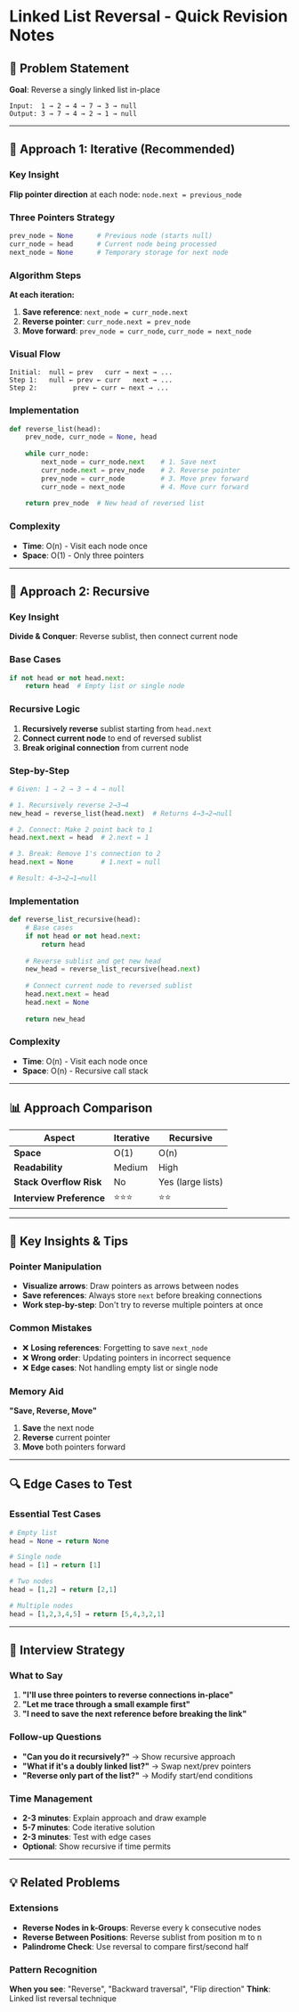 # Linked List Reversal - Quick Revision Notes

## 🎯 Problem Statement
**Goal**: Reverse a singly linked list in-place
```
Input:  1 → 2 → 4 → 7 → 3 → null
Output: 3 → 7 → 4 → 2 → 1 → null
```

---

## 🔄 Approach 1: Iterative (Recommended)

### Key Insight
**Flip pointer direction** at each node: `node.next = previous_node`

### Three Pointers Strategy
```python
prev_node = None      # Previous node (starts null)
curr_node = head      # Current node being processed
next_node = None      # Temporary storage for next node
```

### Algorithm Steps
**At each iteration:**
1. **Save reference**: `next_node = curr_node.next`
2. **Reverse pointer**: `curr_node.next = prev_node`  
3. **Move forward**: `prev_node = curr_node`, `curr_node = next_node`

### Visual Flow
```
Initial:  null ← prev   curr → next → ...
Step 1:   null ← prev ← curr   next → ...
Step 2:         prev ← curr ← next → ...
```

### Implementation
```python
def reverse_list(head):
    prev_node, curr_node = None, head
    
    while curr_node:
        next_node = curr_node.next    # 1. Save next
        curr_node.next = prev_node    # 2. Reverse pointer
        prev_node = curr_node         # 3. Move prev forward
        curr_node = next_node         # 4. Move curr forward
    
    return prev_node  # New head of reversed list
```

### Complexity
- **Time**: O(n) - Visit each node once
- **Space**: O(1) - Only three pointers

---

## 🔁 Approach 2: Recursive

### Key Insight
**Divide & Conquer**: Reverse sublist, then connect current node

### Base Cases
```python
if not head or not head.next:
    return head  # Empty list or single node
```

### Recursive Logic
1. **Recursively reverse** sublist starting from `head.next`
2. **Connect current node** to end of reversed sublist
3. **Break original connection** from current node

### Step-by-Step
```python
# Given: 1 → 2 → 3 → 4 → null

# 1. Recursively reverse 2→3→4
new_head = reverse_list(head.next)  # Returns 4→3→2→null

# 2. Connect: Make 2 point back to 1
head.next.next = head  # 2.next = 1

# 3. Break: Remove 1's connection to 2  
head.next = None       # 1.next = null

# Result: 4→3→2→1→null
```

### Implementation
```python
def reverse_list_recursive(head):
    # Base cases
    if not head or not head.next:
        return head
    
    # Reverse sublist and get new head
    new_head = reverse_list_recursive(head.next)
    
    # Connect current node to reversed sublist
    head.next.next = head
    head.next = None
    
    return new_head
```

### Complexity
- **Time**: O(n) - Visit each node once
- **Space**: O(n) - Recursive call stack

---

## 📊 Approach Comparison

| Aspect | Iterative | Recursive |
|--------|-----------|-----------|
| **Space** | O(1) | O(n) |
| **Readability** | Medium | High |
| **Stack Overflow Risk** | No | Yes (large lists) |
| **Interview Preference** | ⭐⭐⭐ | ⭐⭐ |

---

## 🧠 Key Insights & Tips

### Pointer Manipulation
- **Visualize arrows**: Draw pointers as arrows between nodes
- **Save references**: Always store `next` before breaking connections
- **Work step-by-step**: Don't try to reverse multiple pointers at once

### Common Mistakes
- ❌ **Losing references**: Forgetting to save `next_node`
- ❌ **Wrong order**: Updating pointers in incorrect sequence  
- ❌ **Edge cases**: Not handling empty list or single node

### Memory Aid
**"Save, Reverse, Move"**
1. **Save** the next node
2. **Reverse** current pointer  
3. **Move** both pointers forward

---

## 🔍 Edge Cases to Test

### Essential Test Cases
```python
# Empty list
head = None → return None

# Single node  
head = [1] → return [1]

# Two nodes
head = [1,2] → return [2,1]

# Multiple nodes
head = [1,2,3,4,5] → return [5,4,3,2,1]
```

---

## 🎯 Interview Strategy

### What to Say
1. **"I'll use three pointers to reverse connections in-place"**
2. **"Let me trace through a small example first"**
3. **"I need to save the next reference before breaking the link"**

### Follow-up Questions
- **"Can you do it recursively?"** → Show recursive approach
- **"What if it's a doubly linked list?"** → Swap next/prev pointers
- **"Reverse only part of the list?"** → Modify start/end conditions

### Time Management
- **2-3 minutes**: Explain approach and draw example
- **5-7 minutes**: Code iterative solution
- **2-3 minutes**: Test with edge cases
- **Optional**: Show recursive if time permits

---

## 💡 Related Problems

### Extensions
- **Reverse Nodes in k-Groups**: Reverse every k consecutive nodes
- **Reverse Between Positions**: Reverse sublist from position m to n
- **Palindrome Check**: Use reversal to compare first/second half

### Pattern Recognition
**When you see**: "Reverse", "Backward traversal", "Flip direction"
**Think**: Linked list reversal technique

